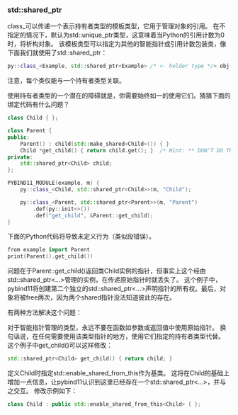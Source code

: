 ### std::shared_ptr

class_可以传递一个表示持有者类型的模板类型，它用于管理对象的引用。
在不指定的情况下，默认为std::unique_ptr<Type>类型，这意味着当Python的引用计数为0时，将析构对象。
该模板类型可以指定为其他的智能指针或引用计数包装类，像下面我们就使用了std::shared_ptr：

```cpp
py::class_<Example, std::shared_ptr<Example> /* <- holder type */> obj(m, "Example");
```

注意，每个类仅能与一个持有者类型关联。

使用持有者类型的一个潜在的障碍就是，你需要始终如一的使用它们。猜猜下面的绑定代码有什么问题？

```cpp
class Child { };

class Parent {
public:
    Parent() : child(std::make_shared<Child>()) { }
    Child *get_child() { return child.get(); }  /* Hint: ** DON'T DO THIS ** */
private:
    std::shared_ptr<Child> child;
};

PYBIND11_MODULE(example, m) {
    py::class_<Child, std::shared_ptr<Child>>(m, "Child");

    py::class_<Parent, std::shared_ptr<Parent>>(m, "Parent")
        .def(py::init<>())
        .def("get_child", &Parent::get_child);
}
```

下面的Python代码将导致未定义行为（类似段错误）。

```cpp
from example import Parent
print(Parent().get_child())
```

问题在于Parent::get_child()返回类Child实例的指针，但事实上这个经由std::shared_ptr<...>管理的实例，在传递原始指针时就丢失了。
这个例子中，pybind11将创建第二个独立的std::shared_ptr<...>声明指针的所有权。最后，对象将被free两次，因为两个shared指针没法知道彼此的存在。

有两种方法解决这个问题：

对于智能指针管理的类型，永远不要在函数如参数或返回值中使用原始指针。
换句话说，在任何需要使用该类型指针的地方，使用它们指定的持有者类型代替。
这个例子中get_child()可以这样修改：

```cpp
std::shared_ptr<Child> get_child() { return child; }
```

定义Child时指定std::enable_shared_from_this<T>作为基类。 
这将在Child的基础上增加一点信息，让pybind11认识到这里已经存在一个std::shared_ptr<...>，并与之交互。
修改示例如下：

```cpp
class Child : public std::enable_shared_from_this<Child> { };
```
